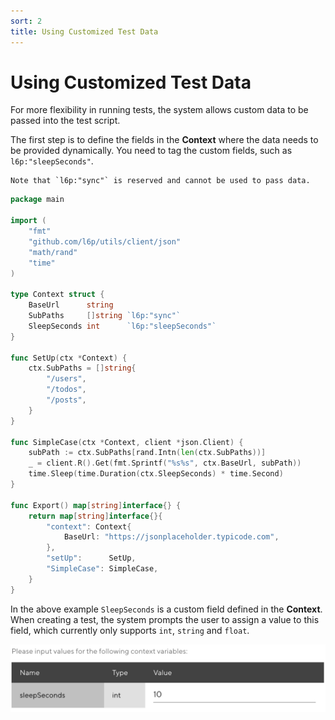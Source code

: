 ```yaml
---
sort: 2
title: Using Customized Test Data
---
```


# Using Customized Test Data

For more flexibility in running tests, the system allows custom data to be passed into the test script.

The first step is to define the fields in the **Context** where the data needs to be provided dynamically.
You need to tag the custom fields, such as `l6p:"sleepSeconds"`.

```note
Note that `l6p:"sync"` is reserved and cannot be used to pass data.
```

```go
package main

import (
	"fmt"
	"github.com/l6p/utils/client/json"
	"math/rand"
	"time"
)

type Context struct {
	BaseUrl      string
	SubPaths     []string `l6p:"sync"`
	SleepSeconds int      `l6p:"sleepSeconds"`
}

func SetUp(ctx *Context) {
	ctx.SubPaths = []string{
		"/users",
		"/todos",
		"/posts",
	}
}

func SimpleCase(ctx *Context, client *json.Client) {
	subPath := ctx.SubPaths[rand.Intn(len(ctx.SubPaths))]
	_ = client.R().Get(fmt.Sprintf("%s%s", ctx.BaseUrl, subPath))
	time.Sleep(time.Duration(ctx.SleepSeconds) * time.Second)
}

func Export() map[string]interface{} {
	return map[string]interface{}{
		"context": Context{
			BaseUrl: "https://jsonplaceholder.typicode.com",
		},
		"setUp":      SetUp,
		"SimpleCase": SimpleCase,
	}
}
```

In the above example `SleepSeconds` is a custom field defined in the **Context**.
When creating a test, the system prompts the user to assign a value to this field, 
which currently only supports `int`, `string` and `float`.

<style>
    img[alt=pic00000002] { 
        display: block;
        width: 660px; 
    }
</style>
![pic00000002](/assets/images/pic00000002.png)
